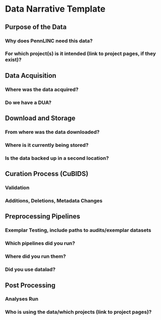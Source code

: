 # Data Narrative Template 

## Purpose of the Data 

### Why does PennLINC need this data?

### For which project(s) is it intended (link to project pages, if they exist)? 

## Data Acquisition

### Where was the data acquired? 

### Do we have a DUA?

## Download and Storage 

### From where was the data downloaded?

### Where is it currently being stored? 

### Is the data backed up in a second location?

## Curation Process (CuBIDS)

### Validation

### Additions, Deletions, Metadata Changes

## Preprocessing Pipelines 

### Exemplar Testing, include paths to audits/exemplar datasets 

### Which pipelines did you run? 

### Where did you run them? 

### Did you use datalad? 

## Post Processing 

### Analyses Run 

### Who is using the data/which projects (link to project pages)? 

